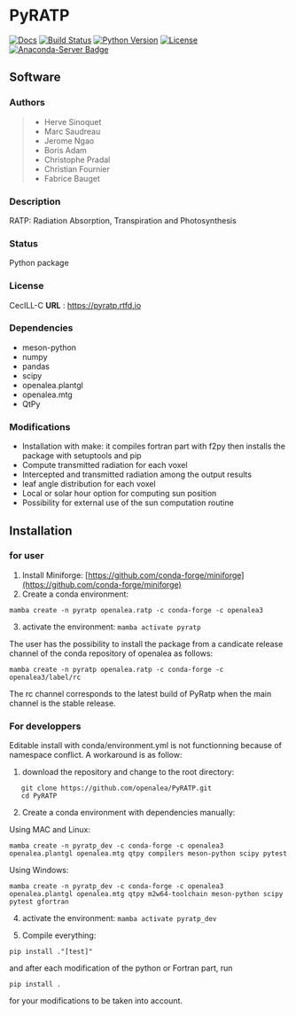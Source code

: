 # PyRATP
[![Docs](https://readthedocs.org/projects/pyratp/badge/?version=latest)](https://pyratp.readthedocs.io/)
[![Build Status](https://github.com/openalea/PyRatp/actions/workflows/conda-package-build.yml/badge.svg?branch=master)](https://github.com/openalea/PyRatp/actions/workflows/conda-package-build.yml?query=branch%3Amaster)
[![Python Version](https://img.shields.io/badge/python-3.10%20%7C%203.11%20%7C%203.12-blue)](https://www.python.org/downloads/)
[![License](https://img.shields.io/badge/License--CeCILL-C-blue)](https://www.cecill.info/licences/Licence_CeCILL-C_V1-en.html)
[![Anaconda-Server Badge](https://anaconda.org/openalea3/pyratp/badges/version.svg)](https://anaconda.org/openalea3/pyratp)

## Software

### Authors
> -   Herve Sinoquet
> -   Marc Saudreau
> -   Jerome Ngao
> -   Boris Adam
> -   Christophe Pradal
> -   Christian Fournier 
> -   Fabrice Bauget

### Description
RATP: Radiation Absorption, Transpiration and Photosynthesis

### Status
Python package

### License
CecILL-C
**URL** : <https://pyratp.rtfd.io>

### Dependencies
- meson-python
- numpy
- pandas
- scipy
- openalea.plantgl
- openalea.mtg
- QtPy

### Modifications 
- Installation with make: it compiles fortran part with f2py then installs the package with setuptools and pip
- Compute transmitted radiation for each voxel
- Intercepted and transmitted radiation among the output results
- leaf angle distribution for each voxel
- Local or solar hour option for computing sun position
- Possibility for external use of the sun computation routine

## Installation 
### for user
1) Install Miniforge: [https://github.com/conda-forge/miniforge](https://github.com/conda-forge/miniforge)
2) Create a conda environment:
```shell
mamba create -n pyratp openalea.ratp -c conda-forge -c openalea3
```
3) activate the environment: `mamba activate pyratp`

The user has the possibility to install the package from a candicate release channel 
of the conda repository of openalea as follows:
```shell
mamba create -n pyratp openalea.ratp -c conda-forge -c openalea3/label/rc
```
The rc channel corresponds to the latest build of PyRatp when the main channel is the 
stable release.

### For developpers
Editable install with conda/environment.yml is not functionning because of namespace conflict. A workaround is as follow:
1) download the repository and change to the root directory:
```shell
   git clone https://github.com/openalea/PyRATP.git
   cd PyRATP
```
2) Create a conda environment with dependencies manually:
   
Using MAC and Linux: 
```shell
mamba create -n pyratp_dev -c conda-forge -c openalea3 openalea.plantgl openalea.mtg qtpy compilers meson-python scipy pytest
```
Using Windows:
```shell
mamba create -n pyratp_dev -c conda-forge -c openalea3 openalea.plantgl openalea.mtg qtpy m2w64-toolchain meson-python scipy pytest gfortran
```
4) activate the environment: `mamba activate pyratp_dev`

5) Compile everything:

```shell
pip install ."[test]"
```
and after each modification of the python or Fortran part, run
```shell
pip install .
```
for your modifications to be taken into account.

